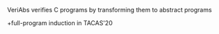 VeriAbs verifies C programs by transforming them to abstract programs

+full-program induction in TACAS'20